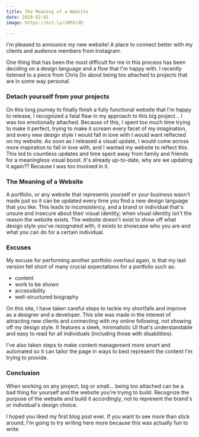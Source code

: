 ```yaml
---
title: The Meaning of a Website
date: 2020-02-01
image: https://bit.ly/2RPkldD

---
```

I'm pleased to announce my new website! A place to connect better with my clients and audience members from Instagram.

One thing that has been the most difficult for me in this process has been deciding on a design language and a flow that I'm happy with. I recently listened to a piece from Chris Do about being too attached to projects that are in some way personal.

### Detach yourself from your projects

On this long journey to finally finish a fully functional website that I'm happy to release, I recognized a fatal flaw in my approach to this big project... I was too emotionally attached.
Because of this, I spent too much time trying to make it perfect, trying to make it scream every facet of my imagination, and every new design style I would fall in love with I would want reflected on my website. As soon as I released a visual update, I would come across more inspiration to fall in love with, and I wanted my website to reflect this. This led to countless updates and time spent away from family and friends for a meaningless visual boost. It's already up-to-date, why are we updating it again?? Because I was too involved in it.

### The Meaning of a Website

A portfolio, or any website that represents yourself or your business wasn't made just so it can be updated every time you find a new design language that you like. This leads to inconsistency, and a brand or individual that's unsure and insecure about their visual identity; when visual identity isn't the reason the website exists. The website doesn't exist to show off what design style you've rezognated with, it exists to showcase who you are and what you can do for a certain individual.

### Excuses

My excuse for performing another portfolio overhaul again, is that my last version fell short of many crucial expectations for a portfolio such as:

- content
- work to be shown
- accessibility
- well-structured biography

On this site, I have taken careful steps to tackle my shortfalls and improve as a designer and a developer. This site was made in the interest of attracting new clients and connecting with my online following, not showing off my design style.
It features a sleek, minimalistic UI that's understandable and easy to read for all individuals (including those with disabilities).

I've also taken steps to make content management more smart and automated so it can tailor the page in ways to best represent the content I'm trying to provide.

### Conclusion

When working on any project, big or small... being too attached can be a bad thing for yourself and the website you're trying to build.
Recognize the purpose of the website and build it accordingly, not to represent the brand's or individual's design choice.

I hoped you liked my first blog post ever. If you want to see more than stick around, I'm going to try writing here more because this was actually fun to write.